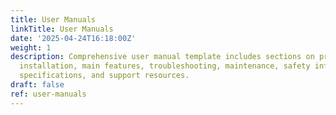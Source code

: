 ```yaml
---
title: User Manuals
linkTitle: User Manuals
date: '2025-04-24T16:18:00Z'
weight: 1
description: Comprehensive user manual template includes sections on product overview,
  installation, main features, troubleshooting, maintenance, safety information, technical
  specifications, and support resources.
draft: false
ref: user-manuals
---
```


